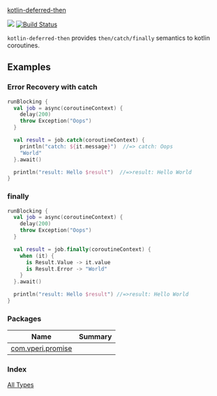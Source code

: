 [kotlin-deferred-then](./index.md)

[![](https://jitpack.io/v/com.vperi/kotlin-promise.svg)](https://jitpack.io/#com.vperi/kotlin-promise) [![Build Status](https://travis-ci.org/venkatperi/kotlin-promise.svg?branch=master)](https://travis-ci.org/venkatperi/kotlin-promise)

`kotlin-deferred-then` provides `then/catch/finally` semantics to
kotlin coroutines.

## Examples

### Error Recovery with catch

``` kotlin
runBlocking {
  val job = async(coroutineContext) {
    delay(200)
    throw Exception("Oops")
  }

  val result = job.catch(coroutineContext) {
    println("catch: ${it.message}")  //=> catch: Oops
    "World"
  }.await()

  println("result: Hello $result")  //=>result: Hello World
}
```

### finally

``` kotlin
runBlocking {
  val job = async(coroutineContext) {
    delay(200)
    throw Exception("Oops")
  }

  val result = job.finally(coroutineContext) {
    when (it) {
      is Result.Value -> it.value
      is Result.Error -> "World"
    }
  }.await()

  println("result: Hello $result") //=>result: Hello World
}
```

### Packages

| Name | Summary |
|---|---|
| [com.vperi.promise](com.vperi.promise/index.md) |  |

### Index

[All Types](alltypes/index.md)